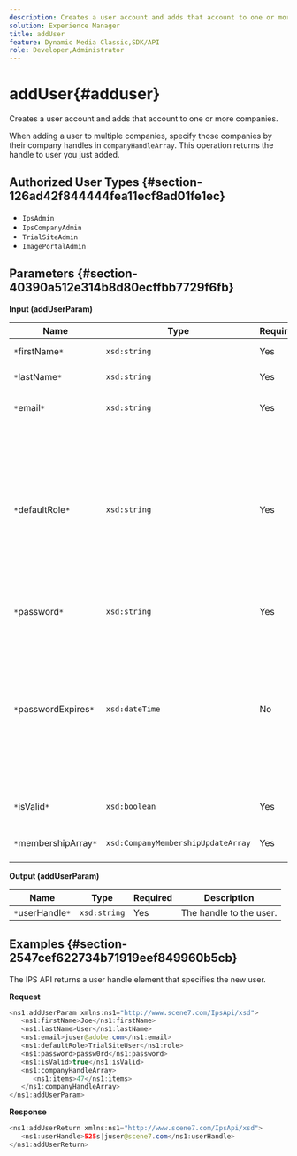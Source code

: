 ```yaml
---
description: Creates a user account and adds that account to one or more companies.
solution: Experience Manager
title: addUser
feature: Dynamic Media Classic,SDK/API
role: Developer,Administrator
---
```


# addUser{#adduser}

Creates a user account and adds that account to one or more companies.

 When adding a user to multiple companies, specify those companies by their company handles in `companyHandleArray`. This operation returns the handle to user you just added. 

## Authorized User Types {#section-126ad42f844444fea11ecf8ad01fe1ec}

* `IpsAdmin` 
* `IpsCompanyAdmin` 
* `TrialSiteAdmin` 
* `ImagePortalAdmin`

## Parameters {#section-40390a512e314b8d80ecffbb7729f6fb}

**Input (addUserParam)** 

|  Name  | Type  | Required  | Description  |
|---|---|---|---|
|  `*`firstName`*`  | `xsd:string`  | Yes  | The user's first name.  |
|  `*`lastName`*`  | `xsd:string`  | Yes  | The user's last name.  |
|  `*`email`*`  | `xsd:string`  | Yes  | The user's email address.  |
|  `*`defaultRole`*`  | `xsd:string`  | Yes  |Sets the role for a user in each company they belong to. Note, however, the `IpsAdmin` role overrides other per-company settings.  |
|  `*`password`*`  | `xsd:string`  | Yes  | Sets the user's password  |
|  `*`passwordExpires`*`  | `xsd:dateTime`  | No  | Sets the password expiration period. Provide the time zone when passing in the request. Time zones are adjusted to Central Time.  |
|  `*`isValid`*`  | `xsd:boolean`  | Yes  | Determines if the user is valid.  |
|  `*`membershipArray`*`  | `xsd:CompanyMembershipUpdateArray`  | Yes  | An array of company handles.  |

**Output (addUserParam)** 

|  Name  | Type  | Required  | Description  |
|---|---|---|---|
|  `*`userHandle`*`  | `xsd:string`  | Yes  | The handle to the user.  |

## Examples {#section-2547cef622734b71919eef849960b5cb}

The IPS API returns a user handle element that specifies the new user.

**Request**

```java
<ns1:addUserParam xmlns:ns1="http://www.scene7.com/IpsApi/xsd">
   <ns1:firstName>Joe</ns1:firstName>
   <ns1:lastName>User</ns1:lastName>
   <ns1:email>juser@adobe.com</ns1:email>
   <ns1:defaultRole>TrialSiteUser</ns1:role>
   <ns1:password>passw0rd</ns1:password>
   <ns1:isValid>true</ns1:isValid>
   <ns1:companyHandleArray>
      <ns1:items>47</ns1:items>
   </ns1:companyHandleArray>
</ns1:addUserParam>
```

**Response** 

```java
<ns1:addUserReturn xmlns:ns1="http://www.scene7.com/IpsApi/xsd">
   <ns1:userHandle>525s|juser@scene7.com</ns1:userHandle>
</ns1:addUserReturn>
```

